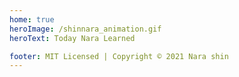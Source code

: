 ```yaml
---
home: true
heroImage: /shinnara_animation.gif
heroText: Today Nara Learned

footer: MIT Licensed | Copyright © 2021 Nara shin
---
```

